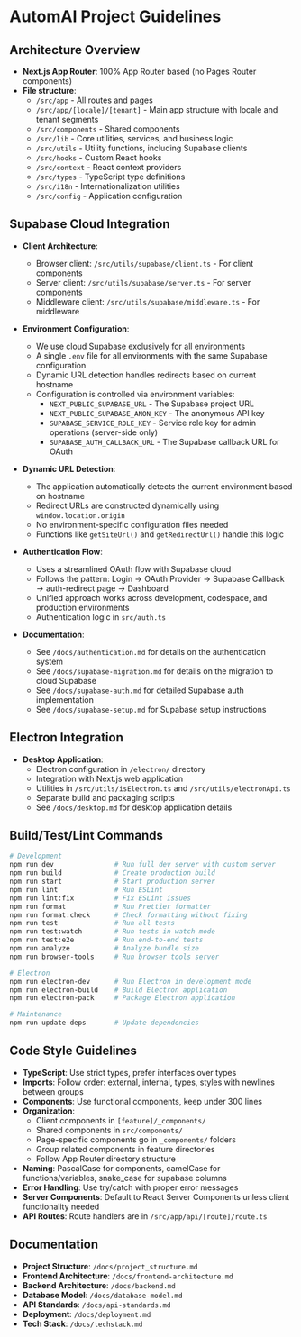 # AutomAI Project Guidelines

## Architecture Overview

- **Next.js App Router**: 100% App Router based (no Pages Router components)
- **File structure**:
  - `/src/app` - All routes and pages
  - `/src/app/[locale]/[tenant]` - Main app structure with locale and tenant segments
  - `/src/components` - Shared components
  - `/src/lib` - Core utilities, services, and business logic
  - `/src/utils` - Utility functions, including Supabase clients
  - `/src/hooks` - Custom React hooks
  - `/src/context` - React context providers
  - `/src/types` - TypeScript type definitions
  - `/src/i18n` - Internationalization utilities
  - `/src/config` - Application configuration

## Supabase Cloud Integration

- **Client Architecture**:
  - Browser client: `/src/utils/supabase/client.ts` - For client components
  - Server client: `/src/utils/supabase/server.ts` - For server components
  - Middleware client: `/src/utils/supabase/middleware.ts` - For middleware

- **Environment Configuration**:
  - We use cloud Supabase exclusively for all environments
  - A single `.env` file for all environments with the same Supabase configuration
  - Dynamic URL detection handles redirects based on current hostname
  - Configuration is controlled via environment variables:
    - `NEXT_PUBLIC_SUPABASE_URL` - The Supabase project URL
    - `NEXT_PUBLIC_SUPABASE_ANON_KEY` - The anonymous API key
    - `SUPABASE_SERVICE_ROLE_KEY` - Service role key for admin operations (server-side only)
    - `SUPABASE_AUTH_CALLBACK_URL` - The Supabase callback URL for OAuth

- **Dynamic URL Detection**:
  - The application automatically detects the current environment based on hostname
  - Redirect URLs are constructed dynamically using `window.location.origin`
  - No environment-specific configuration files needed
  - Functions like `getSiteUrl()` and `getRedirectUrl()` handle this logic

- **Authentication Flow**:
  - Uses a streamlined OAuth flow with Supabase cloud
  - Follows the pattern: Login → OAuth Provider → Supabase Callback → auth-redirect page → Dashboard
  - Unified approach works across development, codespace, and production environments
  - Authentication logic in `src/auth.ts`

- **Documentation**:
  - See `/docs/authentication.md` for details on the authentication system
  - See `/docs/supabase-migration.md` for details on the migration to cloud Supabase
  - See `/docs/supabase-auth.md` for detailed Supabase auth implementation
  - See `/docs/supabase-setup.md` for Supabase setup instructions

## Electron Integration

- **Desktop Application**:
  - Electron configuration in `/electron/` directory
  - Integration with Next.js web application
  - Utilities in `/src/utils/isElectron.ts` and `/src/utils/electronApi.ts`
  - Separate build and packaging scripts
  - See `/docs/desktop.md` for desktop application details

## Build/Test/Lint Commands

```bash
# Development
npm run dev               # Run full dev server with custom server
npm run build             # Create production build
npm run start             # Start production server
npm run lint              # Run ESLint
npm run lint:fix          # Fix ESLint issues
npm run format            # Run Prettier formatter
npm run format:check      # Check formatting without fixing
npm run test              # Run all tests
npm run test:watch        # Run tests in watch mode
npm run test:e2e          # Run end-to-end tests
npm run analyze           # Analyze bundle size
npm run browser-tools     # Run browser tools server

# Electron
npm run electron-dev      # Run Electron in development mode
npm run electron-build    # Build Electron application
npm run electron-pack     # Package Electron application

# Maintenance
npm run update-deps       # Update dependencies
```

## Code Style Guidelines

- **TypeScript**: Use strict types, prefer interfaces over types
- **Imports**: Follow order: external, internal, types, styles with newlines between groups
- **Components**: Use functional components, keep under 300 lines
- **Organization**:
  - Client components in `[feature]/_components/`
  - Shared components in `src/components/`
  - Page-specific components go in `_components/` folders
  - Group related components in feature directories
  - Follow App Router directory structure
- **Naming**: PascalCase for components, camelCase for functions/variables, snake_case for supabase columns
- **Error Handling**: Use try/catch with proper error messages
- **Server Components**: Default to React Server Components unless client functionality needed
- **API Routes**: Route handlers are in `/src/app/api/[route]/route.ts`

## Documentation

- **Project Structure**: `/docs/project_structure.md`
- **Frontend Architecture**: `/docs/frontend-architecture.md`
- **Backend Architecture**: `/docs/backend.md`
- **Database Model**: `/docs/database-model.md`
- **API Standards**: `/docs/api-standards.md`
- **Deployment**: `/docs/deployment.md`
- **Tech Stack**: `/docs/techstack.md`
